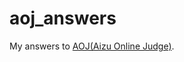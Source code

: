 aoj_answers
===========

My answers to [AOJ(Aizu Online Judge)](http://judge.u-aizu.ac.jp/onlinejudge/).
